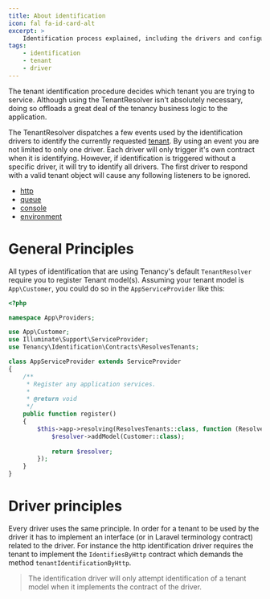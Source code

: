 ```yaml
---
title: About identification
icon: fal fa-id-card-alt
excerpt: >
    Identification process explained, including the drivers and configuration of each of these.
tags:
    - identification
    - tenant
    - driver
---
```

The tenant identification procedure decides which tenant you are trying to service. Although
using the TenantResolver isn't absolutely necessary,
doing so offloads a great deal of the tenancy business logic to the application.

The TenantResolver dispatches a few events used by the identification drivers to identify the
currently requested [tenant][what-is-a-tenant]. By using an event you are not limited to only 
one driver. Each driver will only trigger it's own contract when it is identifying. However, if identification is triggered without a specific driver, it will try to identify all drivers. The first driver to respond with a valid tenant object will cause any following
listeners to be ignored.

- [http](identification-http)
- [queue](identification-queue)
- [console](identification-console)
- [environment](identification-environment)

# General Principles
All types of identification that are using Tenancy's default `TenantResolver` require you to register Tenant model(s). Assuming
your tenant model is `App\Customer`, you could do so in the `AppServiceProvider` like this:

```php
<?php

namespace App\Providers;

use App\Customer;
use Illuminate\Support\ServiceProvider;
use Tenancy\Identification\Contracts\ResolvesTenants;

class AppServiceProvider extends ServiceProvider
{
    /**
     * Register any application services.
     *
     * @return void
     */
    public function register()
    {
        $this->app->resolving(ResolvesTenants::class, function (ResolvesTenants $resolver) {
            $resolver->addModel(Customer::class);
            
            return $resolver;
        });
    }
}
```

# Driver principles

Every driver uses the same principle. In order for a tenant to be used by the driver it has to
implement an interface (or in Laravel terminology contract) related to the driver. For instance
the http identification driver requires the tenant to implement the `IdentifiesByHttp` contract
which demands the method `tenantIdentificationByHttp`.

> The identification driver will only attempt identification of a tenant model when it implements
the contract of the driver.

[what-is-a-tenant]: what-is-a-tenant

